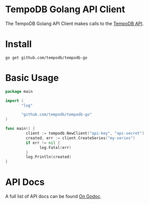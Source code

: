 # TempoDB Golang API Client

The TempoDB Golang API Client makes calls to the [TempoDB API](http://tempo-db.com/api/).

# Install

``
go get github.com/tempodb/tempodb-go
``

# Basic Usage

```go
package main

import (
       "log"

       "github.com/tempodb/tempodb-go"
)

func main() {
         client := tempodb.NewClient("api-key", "api-secret")
         created, err := client.CreateSeries("my-series")
         if err != nil {
               log.Fatal(err)  
         }
         log.Println(created)
}
```

# API Docs

A full list of API docs can be found [On Godoc](http://godoc.org/github.com/tempodb/tempodb-go).
